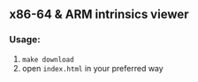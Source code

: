 ## x86-64 & ARM intrinsics viewer

### Usage:
1. `make download`
2. open `index.html` in your preferred way